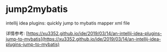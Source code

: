 # jump2mybatis
intellij idea plugins: quickly jump to mybatis mapper xml file

详情参考: [https://xu3352.github.io/ide/2019/03/14/an-intellij-idea-plugins-jump-to-mybatis](https://xu3352.github.io/ide/2019/03/14/an-intellij-idea-plugins-jump-to-mybatis)
